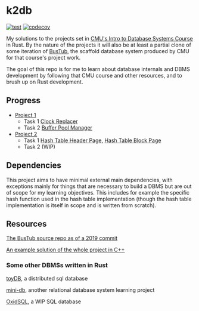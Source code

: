 # k2db

[![test](https://github.com/k2bd/k2db/actions/workflows/ci.yml/badge.svg)](https://github.com/k2bd/k2db/actions/workflows/ci.yml)
[![codecov](https://codecov.io/github/k2bd/k2db/branch/main/graph/badge.svg?token=382UJPD1KY)](https://codecov.io/github/k2bd/k2db)

My solutions to the projects set in [CMU's Intro to Database Systems Course](https://www.youtube.com/playlist?list=PLSE8ODhjZXjbohkNBWQs_otTrBTrjyohi) in Rust.
By the nature of the projects it will also be at least a partial clone of some iteration of [BusTub](https://github.com/cmu-db/bustub), the scaffold database system produced by CMU for that course's project work.

The goal of this repo is for me to learn about database internals and DBMS development by following that CMU course and other resources, and to brush up on Rust development.

## Progress

- [Project 1](https://15445.courses.cs.cmu.edu/fall2019/project1/)
  - Task 1 [Clock Replacer](src/dbms/buffer/replacer/clock_replacer.rs)
  - Task 2 [Buffer Pool Manager](src/dbms/buffer/pool_manager/buffer_pool_manager.rs)
- [Project 2](https://15445.courses.cs.cmu.edu/fall2019/project2/)
  - Task 1 [Hash Table Header Page](src/dbms/storage/page/hash_table/header.rs), [Hash Table Block Page](src/dbms/storage/page/hash_table/block.rs)
  - Task 2 (WIP)


## Dependencies

This project aims to have minimal external main dependencies, with exceptions mainly for things that are necessary to build a DBMS but are out of scope for my learning objectives.
This includes for example the specific hash function used in the hash table implementation (though the hash table implementation is itself in scope and is written from scratch).


## Resources

[The BusTub source repo as of a 2019 commit](https://github.com/cmu-db/bustub/tree/feaf3245bc9e09f4e51e57279f342915f5592674)

[An example solution of the whole project in C++](https://github.com/xiaoshuai98/bustub)


### Some other DBMSs written in Rust

[toyDB](https://github.com/erikgrinaker/toydb), a distributed sql database

[mini-db](https://github.com/kw7oe/mini-db), another relational database system learning project

[OxidSQL](https://github.com/mzinsmeister/OxidSQL), a WIP SQL database
